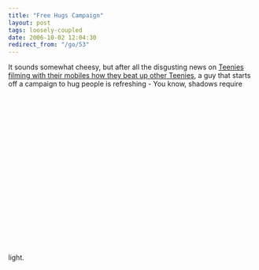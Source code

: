 ```yaml
---
title: "Free Hugs Campaign"
layout: post
tags: loosely-coupled
date: 2006-10-02 12:04:30
redirect_from: "/go/53"
---
```


It sounds somewhat cheesy, but after all the disgusting news on [Teenies filming with their mobiles how they beat up other Teenies](http://www.spiegel.de/schulspiegel/0,1518,388117,00.html), a guy that starts off a campaign to hug people is refreshing - You know, shadows require light.
<object width="425" height="350"><param name="movie" value="http://www.youtube.com/v/vr3x_RRJdd4"></param><param name="wmode" value="transparent"></param><embed src="http://www.youtube.com/v/vr3x_RRJdd4" type="application/x-shockwave-flash" wmode="transparent" width="425" height="350"></embed></object>